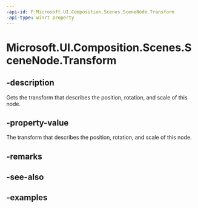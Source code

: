 ```yaml
---
-api-id: P:Microsoft.UI.Composition.Scenes.SceneNode.Transform
-api-type: winrt property
---
```


<!-- Property syntax.
public SceneModelTransform Transform { get; }
-->

# Microsoft.UI.Composition.Scenes.SceneNode.Transform

## -description

Gets the transform that describes the position, rotation, and scale of this node.

## -property-value

The transform that describes the position, rotation, and scale of this node.

## -remarks

## -see-also

## -examples

